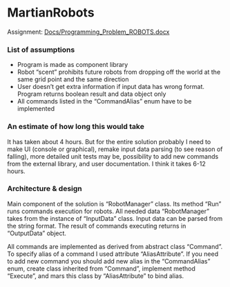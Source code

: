# MartianRobots

Assignment: [Docs/Programming_Problem_ROBOTS.docx](https://github.com/guraneh/MartianRobots/blob/main/Docs/Programming_Problem_ROBOTS.docx)

### List of assumptions
* Program is made as component library
* Robot “scent” prohibits future robots from dropping off the world at the same grid point and the same direction
* User doesn’t get extra information if input data has wrong format. Program returns boolean result and data object only
* All commands listed in the “CommandAlias” enum have to be implemented

### An estimate of how long this would take
It has taken about 4 hours. But for the entire solution probably I need to make UI (console or graphical), remake input data parsing (to see reason of falling), more detailed unit tests may be, possibility to add new commands from the external library, and user documentation. I think it takes 6-12 hours.

### Architecture & design
Main component of the solution is “RobotManager” class. Its method “Run” runs commands execution for  robots. All needed data “RobotManager” takes from the instance of “InputData” class. Input data can be parsed from the string format. The result of commands executing returns in “OutputData” object.

All commands are implemented as derived from abstract class “Command”. To specify alias of a command I used attribute “AliasAttribute”. If you need to add new command you should add new alias in the “CommandAlias” enum, create class inherited from “Command”, implement method “Execute”, and mars this class by “AliasAttribute” to bind alias.
